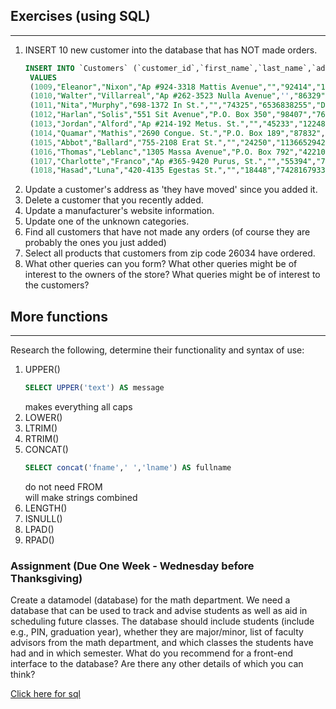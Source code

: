 

## Exercises (using SQL)
---

1. INSERT 10 new customer into the database that has NOT made orders.   
   ```sql   
   INSERT INTO `Customers` (`customer_id`,`first_name`,`last_name`,`address 1`,`address 2`,`zip_code`,`phone`,`email`)
    VALUES 
    (1009,"Eleanor","Nixon","Ap #924-3318 Mattis Avenue","","92414","1497480233","mauris.erat@pellentesquemassalobortis.org"),
    (1010,"Walter","Villarreal","Ap #262-3523 Nulla Avenue",'',"86329","6133585400","sagittis.Duis@elitfermentumrisus.com"),
    (1011,"Nita","Murphy","698-1372 In St.","","74325","6536838255","Donec.sollicitudin@ac.ca"),
    (1012,"Harlan","Solis","551 Sit Avenue","P.O. Box 350","98407","7673511244","Aliquam.nisl.Nulla@placeratorcilacus.ca"),
    (1013,"Jordan","Alford","Ap #214-192 Metus. St.","","45233","1224895812","malesuada.vel@egestasnunc.edu"),
    (1014,"Quamar","Mathis","2690 Congue. St.","P.O. Box 189","87832","4156993661","tellus@primisinfaucibus.edu"),
    (1015,"Abbot","Ballard","755-2108 Erat St.","","24250","1136652942","tincidunt.congue@facilisis.org"),
    (1016,"Thomas","Leblanc","1305 Massa Avenue","P.O. Box 792","42210","1365961182","purus@mollisPhaselluslibero.edu"),
    (1017,"Charlotte","Franco","Ap #365-9420 Purus, St.","","55394","7878331364","mattis.ornare.lectus@idenim.net"),
    (1018,"Hasad","Luna","420-4135 Egestas St.","","18448","7428167933","accumsan.neque@lectusNullamsuscipit.com");
   ```
1. Update a customer's address as 'they have moved' since you added it.   
1. Delete a customer that you recently added.   
1. Update a manufacturer's website information.   
1. Update one of the unknown categories.   
1. Find all customers that have not made any orders (of course they are probably the ones you just added)   
1. Select all products that customers from zip code 26034 have ordered.   
1. What other queries can you form?  What other queries might be of interest to the owners of the store?  What queries might be of interest to the customers?   

## More functions
---

Research the following, determine their functionality and syntax of use:

1. UPPER()   
   ```sql
   SELECT UPPER('text') AS message
   ```   
   makes everything all caps
1. LOWER()
1. LTRIM()
1. RTRIM()
1. CONCAT()   
   ```sql
   SELECT concat('fname',' ','lname') AS fullname
   ```   
   do not need FROM   
   will make strings combined   
1. LENGTH()
1. ISNULL()
1. LPAD()
1. RPAD()

### Assignment (Due One Week - Wednesday before Thanksgiving)

Create a datamodel (database) for the math department.  We need a database that can be used to track and advise students as well as 
aid in scheduling future classes.  The database should include students (include e.g., PIN, graduation year), whether they are major/minor, list of faculty advisors from the math department, and which classes the students have had and in which semester.  What do you recommend for a front-end interface to the database?  Are there  any other details of which you can think?

[Click here for sql](https://github.com/cassandraelmer/mat301/blob/master/create%20math%20department%20tables.sql)


